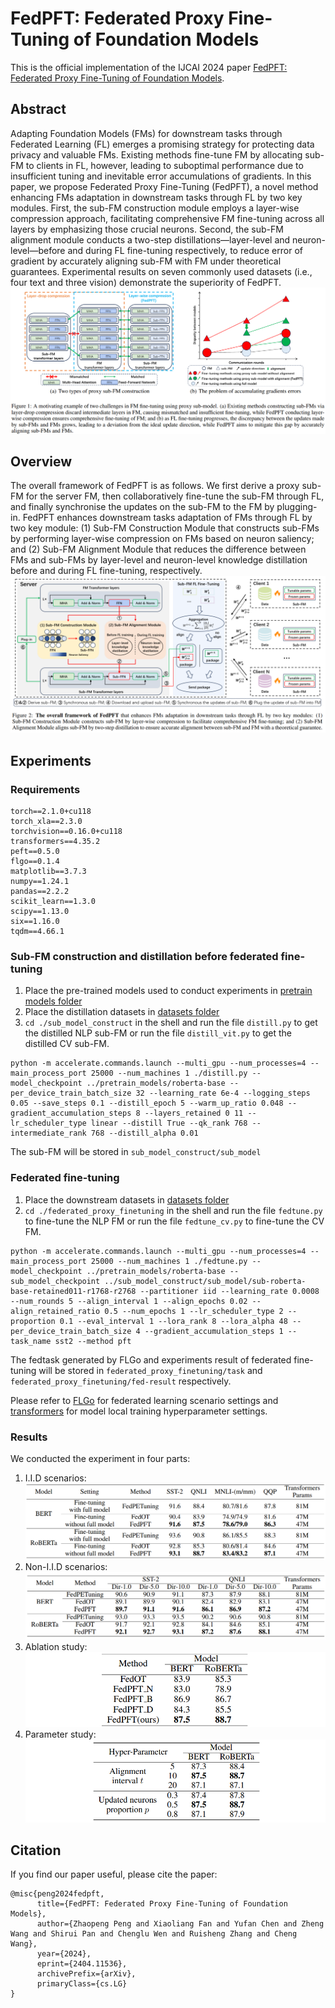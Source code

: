 # FedPFT: Federated Proxy Fine-Tuning of Foundation Models

This is the official implementation of the IJCAI 2024 paper [FedPFT: Federated Proxy Fine-Tuning of Foundation Models](http://arxiv.org/abs/2404.11536).
## Abstract
Adapting Foundation Models (FMs) for downstream tasks through Federated Learning (FL) emerges a promising strategy for protecting data privacy and valuable FMs. Existing methods fine-tune FM by allocating sub-FM to clients in FL, however, leading to suboptimal performance due to insufficient tuning and inevitable error accumulations of gradients. In this paper, we propose Federated Proxy Fine-Tuning (FedPFT), a novel method enhancing FMs adaptation in downstream tasks through FL by two key modules. First, the sub-FM construction module employs a layer-wise compression approach, facilitating comprehensive FM fine-tuning across all layers by emphasizing those crucial neurons. Second, the sub-FM alignment module conducts a two-step distillations—layer-level and neuron-level—before and during FL fine-tuning respectively, to reduce error of gradient by accurately aligning sub-FM with FM under theoretical guarantees. Experimental results on seven commonly used datasets (i.e., four text and three vision) demonstrate the superiority of FedPFT.
![motivation](images/motivation.png)
## Overview
The overall framework of FedPFT is as follows. We first derive a proxy sub-FM for the server FM, then collaboratively fine-tune the sub-FM through FL, and finally synchronise the updates on the sub-FM to the FM by plugging-in. FedPFT enhances downstream tasks adaptation of FMs through FL by two key module: (1) Sub-FM Construction Module that constructs sub-FMs by performing layer-wise compression on FMs based on neuron saliency; and (2) Sub-FM Alignment Module that reduces the difference between FMs and sub-FMs by layer-level and neuron-level knowledge distillation before and during FL fine-tuning, respectively.
![overview](images/overview.png)
## Experiments

### Requirements
```
torch==2.1.0+cu118
torch_xla==2.3.0
torchvision==0.16.0+cu118
transformers==4.35.2
peft==0.5.0
flgo==0.1.4
matplotlib==3.7.3
numpy==1.24.1
pandas==2.2.2
scikit_learn==1.3.0
scipy==1.13.0
six==1.16.0
tqdm==4.66.1
```

### Sub-FM construction and distillation before federated fine-tuning
1. Place the pre-trained models used to conduct experiments in [pretrain models folder](pretrain_models)
2. Place the distillation datasets in [datasets folder](datasets)
3. `cd ./sub_model_construct` in the shell and run the file `distill.py` to get the distilled NLP sub-FM or run the file `distill_vit.py` to get the distilled CV sub-FM.
```shell
python -m accelerate.commands.launch --multi_gpu --num_processes=4 --main_process_port 25000 --num_machines 1 ./distill.py --model_checkpoint ../pretrain_models/roberta-base --per_device_train_batch_size 32 --learning_rate 6e-4 --logging_steps 0.05 --save_steps 0.1 --distill_epoch 5 --warm_up_ratio 0.048 --gradient_accumulation_steps 8 --layers_retained 0 11 --lr_scheduler_type linear --distill True --qk_rank 768 --intermediate_rank 768 --distill_alpha 0.01
```
The sub-FM will be stored in `sub_model_construct/sub_model`

### Federated fine-tuning
1. Place the downstream datasets in [datasets folder](datasets)
2. `cd ./federated_proxy_finetuning` in the shell and run the file `fedtune.py` to fine-tune the NLP FM or run the file `fedtune_cv.py` to fine-tune the CV FM.
```shell
python -m accelerate.commands.launch --multi_gpu --num_processes=4 --main_process_port 25000 --num_machines 1 ./fedtune.py --model_checkpoint ../pretrain_models/roberta-base --sub_model_checkpoint ../sub_model_construct/sub_model/sub-roberta-base-retained011-r1768-r2768 --partitioner iid --learning_rate 0.0008 --num_rounds 5 --align_interval 1 --align_epochs 0.02 --align_retained_ratio 0.5 --num_epochs 1 --lr_scheduler_type 2 --proportion 0.1 --eval_interval 1 --lora_rank 8 --lora_alpha 48 --per_device_train_batch_size 4 --gradient_accumulation_steps 1 --task_name sst2 --method pft
```
The fedtask generated by FLGo and experiments result of federated fine-tuning will be stored in `federated_proxy_finetuning/task` and `federated_proxy_finetuning/fed-result` respectively.

Please refer to [FLGo](https://github.com/WwZzz/easyFL) for federated learning scenario settings and [transformers](https://huggingface.co/docs/transformers) for model local training hyperparameter settings.

### Results
We conducted the experiment in four parts:
1. I.I.D scenarios:
![result1](images/result1.png)
2. Non-I.I.D scenarios:
![result2](images/result2.png)
3. Ablation study:
![result3](images/result3.png)
4. Parameter study:
![result4](images/result4.png)


## Citation
If you find our paper useful, please cite the paper:
```
@misc{peng2024fedpft,
      title={FedPFT: Federated Proxy Fine-Tuning of Foundation Models}, 
      author={Zhaopeng Peng and Xiaoliang Fan and Yufan Chen and Zheng Wang and Shirui Pan and Chenglu Wen and Ruisheng Zhang and Cheng Wang},
      year={2024},
      eprint={2404.11536},
      archivePrefix={arXiv},
      primaryClass={cs.LG}
}
```
